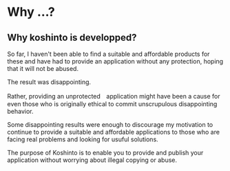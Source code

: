 # Why …?

## Why koshinto is developped?

So far, I haven't been able to find a suitable and affordable products for these and have had to provide an application without any protection, hoping that it will not be abused.
<!-- これまでのところ、これらに適した手頃な価格の製品を見つけることができず、悪用されないことを期待して、保護なしでアプリケーションを提供する必要がありました。 -->


The result was disappointing.
<!-- 結果は残念なものでした -->

Rather, providing an unprotected　application might have been a cause for even those who is originally ethical to commit unscrupulous disappointing behavior.
<!-- このまるで無防備な状態でアプリケーションを提供することは、それを本来善良な人達、フェアで高潔な精神をもって働く企業の方々に対して間違った行動を選択させてしまう危険な誘惑の原因にもなっており、それは受け取る側にとって倫理観を試されるような迷惑な行為であったのかもしれないと思っています -->


Some disappointing results were enough to discourage my motivation to continue to provide a suitable and affordable applications to those who are facing real problems and looking for usuful solutions.
<!-- いくつかの残念な結果は、実際の問題に直面し、有用な解決策を探している人々に適切で手頃なアプリケーションを提供し続けるという私のモチベーションを落胆させるのに十分でした。-->

The purpose of Koshinto is to enable you to provide and publish your application without worrying about illegal copying or abuse.
<!-- Koshinto の目的は、違法なコピーや悪用を心配することなく、アプリケーションを提供および公開できるようにすることです。
 -->